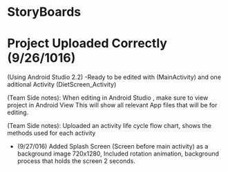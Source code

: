 # StoryBoards
# Project Uploaded Correctly (9/26/1016)
(Using Android Studio 2.2) 
-Ready to be edited with (MainActivity) and one aditional Activity (DietScreen_Activity)

(Team Side notes): When editing in Android Studio , make sure to view project in Android View This will show all relevant App files that will be for editing.

(Team Side notes): Uploaded an activity life cycle flow chart, shows the methods used for each activity

- (9/27/016) Added Splash Screen (Screen before main activity) as a background image 720x1280, Included rotation animation, background process that holds the screen 2 seconds.
